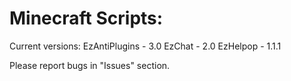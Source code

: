 # Minecraft Scripts:
Current versions:
EzAntiPlugins - 3.0
EzChat - 2.0
EzHelpop - 1.1.1

Please report bugs in "Issues" section.